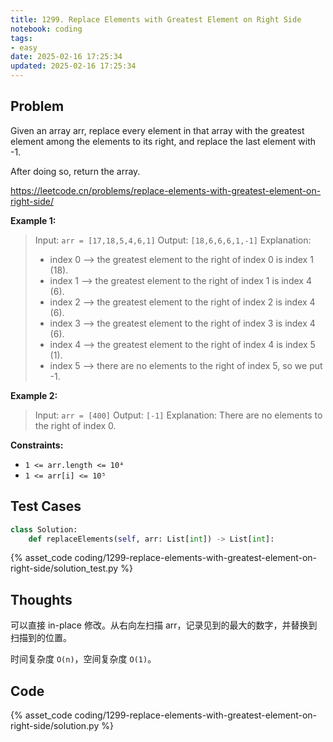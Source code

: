 ```yaml
---
title: 1299. Replace Elements with Greatest Element on Right Side
notebook: coding
tags:
- easy
date: 2025-02-16 17:25:34
updated: 2025-02-16 17:25:34
---
```

## Problem

Given an array arr, replace every element in that array with the greatest element among the elements to its right, and replace the last element with -1.

After doing so, return the array.

<https://leetcode.cn/problems/replace-elements-with-greatest-element-on-right-side/>

**Example 1:**

> Input: `arr = [17,18,5,4,6,1]`
> Output: `[18,6,6,6,1,-1]`
> Explanation:
>
> - index 0 --> the greatest element to the right of index 0 is index 1 (18).
> - index 1 --> the greatest element to the right of index 1 is index 4 (6).
> - index 2 --> the greatest element to the right of index 2 is index 4 (6).
> - index 3 --> the greatest element to the right of index 3 is index 4 (6).
> - index 4 --> the greatest element to the right of index 4 is index 5 (1).
> - index 5 --> there are no elements to the right of index 5, so we put -1.

**Example 2:**

> Input: `arr = [400]`
> Output: `[-1]`
> Explanation: There are no elements to the right of index 0.

**Constraints:**

- `1 <= arr.length <= 10⁴`
- `1 <= arr[i] <= 10⁵`

## Test Cases

``` python
class Solution:
    def replaceElements(self, arr: List[int]) -> List[int]:
```

{% asset_code coding/1299-replace-elements-with-greatest-element-on-right-side/solution_test.py %}

## Thoughts

可以直接 in-place 修改。从右向左扫描 arr，记录见到的最大的数字，并替换到扫描到的位置。

时间复杂度 `O(n)`，空间复杂度 `O(1)`。

## Code

{% asset_code coding/1299-replace-elements-with-greatest-element-on-right-side/solution.py %}
